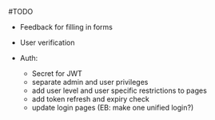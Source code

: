 #TODO

- Feedback for filling in forms
- User verification

- Auth:
  - Secret for JWT
  - separate admin and user privileges
  - add user level and user specific restrictions to pages 
  - add token refresh and expiry check
  - update login pages (EB: make one unified login?)